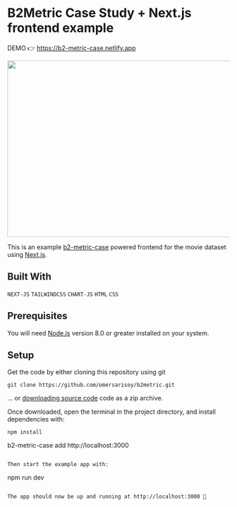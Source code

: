 # B2Metric Case Study + Next.js frontend example

DEMO 👉 https://b2-metric-case.netlify.app

<img src="https://media.giphy.com/media/v1.Y2lkPTc5MGI3NjExNGdncWswZm0ybnY1anl5aWVncnFuOWw4dXkwa3JtNm1kYWE4cXhmayZlcD12MV9pbnRlcm5hbF9naWZfYnlfaWQmY3Q9Zw/dndAyEXMjlaTHmvYj5/giphy.gif" width="800" height="400m" />

This is an example [b2-metric-case](https://b2-metric-case.netlify.app) powered frontend for the movie dataset using [Next.js](https://github.com/omersarisoy/b2metric).

## Built With

`NEXT-JS`
`TAILWINDCSS`
`CHART-JS`
`HTML`
`CSS`

## Prerequisites

You will need [Node.js](https://nodejs.org) version 8.0 or greater installed on your system.

## Setup

Get the code by either cloning this repository using git

```
git clone https://github.com/omersarisoy/b2metric.git
```

... or [downloading source code](https://github.com/omersarisoy/b2metric/archive/refs/heads/master.zip) code as a zip archive.

Once downloaded, open the terminal in the project directory, and install dependencies with:

```
npm install

```
b2-metric-case add http://localhost:3000
```

Then start the example app with:

```
npm run dev
```

The app should now be up and running at http://localhost:3000 🚀

